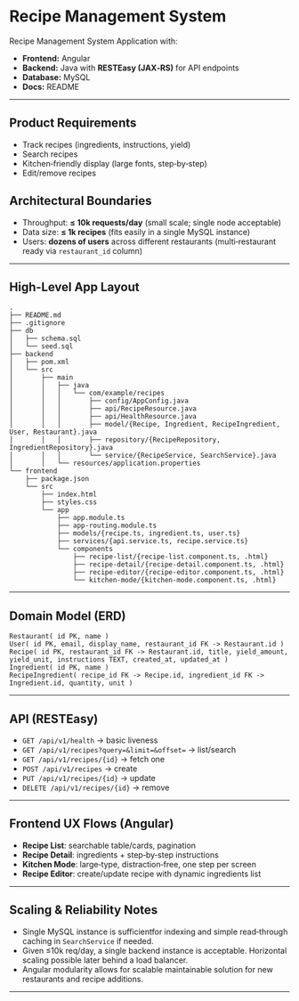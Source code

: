 
# Recipe Management System
Recipe Management System Application with:
- **Frontend:** Angular
- **Backend:** Java with **RESTEasy (JAX‑RS)** for API endpoints
- **Database:** MySQL 
- **Docs:** README

---

## Product Requirements 
- Track recipes (ingredients, instructions, yield)
- Search recipes
- Kitchen‑friendly display (large fonts, step‑by‑step)
- Edit/remove recipes

## Architectural Boundaries
- Throughput: **≤ 10k requests/day** (small scale; single node acceptable)
- Data size: **≤ 1k recipes** (fits easily in a single MySQL instance)
- Users: **dozens of users** across different restaurants (multi‑restaurant ready via `restaurant_id` column)

---

## High-Level App Layout
```
.
├── README.md
├── .gitignore
├── db
│   ├── schema.sql
│   └── seed.sql
├── backend
│   ├── pom.xml
│   └── src
│       ├── main
│       │   ├── java
│       │   │   └── com/example/recipes
│       │   │       ├── config/AppConfig.java
│       │   │       ├── api/RecipeResource.java
│       │   │       ├── api/HealthResource.java
│       │   │       ├── model/{Recipe, Ingredient, RecipeIngredient, User, Restaurant}.java
│       │   │       ├── repository/{RecipeRepository, IngredientRepository}.java
│       │   │       └── service/{RecipeService, SearchService}.java
│       │   └── resources/application.properties
└── frontend
    ├── package.json
    └── src
        ├── index.html
        ├── styles.css
        └── app
            ├── app.module.ts
            ├── app-routing.module.ts
            ├── models/{recipe.ts, ingredient.ts, user.ts}
            ├── services/{api.service.ts, recipe.service.ts}
            └── components
                ├── recipe-list/{recipe-list.component.ts, .html}
                ├── recipe-detail/{recipe-detail.component.ts, .html}
                ├── recipe-editor/{recipe-editor.component.ts, .html}
                └── kitchen-mode/{kitchen-mode.component.ts, .html}
```

---

## Domain Model (ERD)
```
Restaurant( id PK, name )
User( id PK, email, display_name, restaurant_id FK -> Restaurant.id )
Recipe( id PK, restaurant_id FK -> Restaurant.id, title, yield_amount, yield_unit, instructions TEXT, created_at, updated_at )
Ingredient( id PK, name )
RecipeIngredient( recipe_id FK -> Recipe.id, ingredient_id FK -> Ingredient.id, quantity, unit )
```

---

## API (RESTEasy)
- `GET /api/v1/health` → basic liveness
- `GET /api/v1/recipes?query=&limit=&offset=` → list/search
- `GET /api/v1/recipes/{id}` → fetch one
- `POST /api/v1/recipes` → create
- `PUT /api/v1/recipes/{id}` → update
- `DELETE /api/v1/recipes/{id}` → remove

---

## Frontend UX Flows (Angular)
- **Recipe List**: searchable table/cards, pagination
- **Recipe Detail**: ingredients + step‑by‑step instructions
- **Kitchen Mode**: large‑type, distraction‑free, one step per screen
- **Recipe Editor**: create/update recipe with dynamic ingredients list

---

## Scaling & Reliability Notes
- Single MySQL instance is sufficientfor indexing and simple read‑through caching in `SearchService` if needed.
- Given ≤10k req/day, a single backend instance is acceptable. Horizontal scaling possible later behind a load balancer.
- Angular modularity allows for scalable maintainable solution for new restaurants and recipe additions.

---

